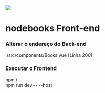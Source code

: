 ![](https://w7.pngwing.com/pngs/492/902/png-transparent-vuejs-original-wordmark-logo-icon.png)

# nodebooks Front-end

### Alterar o endereço do Back-end

./src/components/Books.vue [Linha 200]

### Executar o Frontend

npm i <br>
npm run dev -- --host
